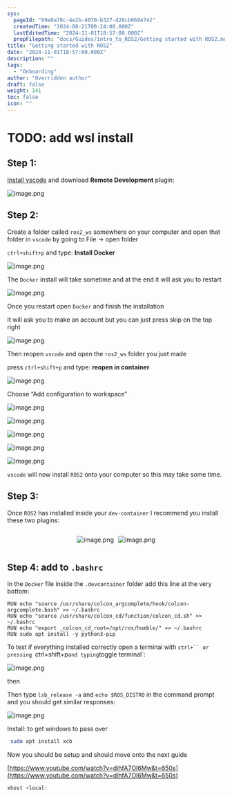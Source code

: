 ```yaml
---
sys:
  pageId: "89e0a78c-4e2b-4070-b327-d28cb0694742"
  createdTime: "2024-08-21T00:24:00.000Z"
  lastEditedTime: "2024-11-01T18:57:00.000Z"
  propFilepath: "docs/Guides/intro_to_ROS2/Getting started with ROS2.md"
title: "Getting started with ROS2"
date: "2024-11-01T18:57:00.000Z"
description: ""
tags:
  - "Onboarding"
author: "Overridden author"
draft: false
weight: 141
toc: false
icon: ""
---
```


# TODO: add wsl install

## Step 1:

[Install vscode](https://code.visualstudio.com/download) and download **Remote Development** plugin:

![image.png](https://prod-files-secure.s3.us-west-2.amazonaws.com/d518164a-d88e-44d1-a4ee-3adb3bd8bce0/efb52993-1881-4a40-b95e-6f020334f022/image.png?X-Amz-Algorithm=AWS4-HMAC-SHA256&X-Amz-Content-Sha256=UNSIGNED-PAYLOAD&X-Amz-Credential=ASIAZI2LB466RIK6BSVD%2F20250409%2Fus-west-2%2Fs3%2Faws4_request&X-Amz-Date=20250409T201209Z&X-Amz-Expires=3600&X-Amz-Security-Token=IQoJb3JpZ2luX2VjEBwaCXVzLXdlc3QtMiJHMEUCIQDyT5bGwlpLaDwWm887wH9ZlOz5ou1fuS4XA3OHgFmh5AIgIi98pTL%2B7ELNSJUokh%2FpeAUjfnooirDj%2BOzuIfJBgawqiAQIlf%2F%2F%2F%2F%2F%2F%2F%2F%2F%2FARAAGgw2Mzc0MjMxODM4MDUiDMupYqOjpWQguNZDlircA1GqbOGQ2cOf1h6kSqUB0MTPXnqqepVWQJosAq33d0Mcj3MXmyvlmlJhCa4hqYjGo5YuudhPVJlgOX%2FqeKGMZvWxf6sFsrycZUdDdit8YvhK3Qq9%2FWyR%2Fr5YWhGzqmK9K33IksRtvEOeHqa9kZrEvB%2Byn%2F52DLiE9%2F1fnAhN%2Br32fgvbD4J1IuLtmzTNN0ho2y7Yshsqv0p0F%2F9F1dCkkgUis6Khjc2Xuz%2Fenm1Vq2VnYkzV7DIFRjHL%2FW4tvs06akFhx8S6bwc%2FeEswzcXlusXFy6SAee51G4iRyS67Zf31VJeyNoJ%2BYHFZbuX0Vb21DALgnk6yhpacx%2BzQNsnhArH98WoVdF1dSD1kpiLr5QlKMYcVYrd7DB%2B1orX0X5gQseqTBLasqw4PV0by1j4Rvk%2F%2FOXyg9BgOR92pb4HJkPAnEwcjJ2DQU4Xu7zwQXIW77iTi601Ig79qWzaNPbjzO4zIDMDdEdeSjGMMLUAKYs%2FobzlUbetabvwgKiRJvooeNNuvOLK14ZVGOsltgF2VOF1Whox6rZEo8sQIJR9a9nAXzcPYfbjKuPs91UaIZOCJ%2BQqqsz%2BJ7GkVMvWXMgX%2ByiDr3NbMjUdesq8QH1eKfQaGrhQo%2BpCx3nzozP1kMMaU278GOqUBSZm0%2BETJTb3mbIS4QsSdvcFhGFsmOlmicBMfr%2B3nHWOyFe35ke2QOsSiaTb%2B%2FjWzeVBr%2FgGWwT0bg2%2FCjGUjqo65GmlFH6N1cNckPpEhwkmfU%2BzEyE6qYxO1rkRMFvAWjsS572Un%2B4pD8xNVbiBNzAtCQiCFtX7OQTNVPISUU98fiUC28BDkFERPHlER13MbLCdPn6tHlhcVOHDmPPaacutRtgZa&X-Amz-Signature=2c31c2ce91f7b9618bb10472603a5e24e7e8f14b28aa13be5dd3242150048c35&X-Amz-SignedHeaders=host&x-id=GetObject)

## Step 2:

Create a folder called `ros2_ws` somewhere on your computer and open that folder in `vscode` by going to File → open folder 

`ctrl+shift+p` and type: **Install Docker**

![image.png](https://prod-files-secure.s3.us-west-2.amazonaws.com/d518164a-d88e-44d1-a4ee-3adb3bd8bce0/2269dc0e-1cd5-47ff-bceb-c04ad9b2eab0/image.png?X-Amz-Algorithm=AWS4-HMAC-SHA256&X-Amz-Content-Sha256=UNSIGNED-PAYLOAD&X-Amz-Credential=ASIAZI2LB466RIK6BSVD%2F20250409%2Fus-west-2%2Fs3%2Faws4_request&X-Amz-Date=20250409T201209Z&X-Amz-Expires=3600&X-Amz-Security-Token=IQoJb3JpZ2luX2VjEBwaCXVzLXdlc3QtMiJHMEUCIQDyT5bGwlpLaDwWm887wH9ZlOz5ou1fuS4XA3OHgFmh5AIgIi98pTL%2B7ELNSJUokh%2FpeAUjfnooirDj%2BOzuIfJBgawqiAQIlf%2F%2F%2F%2F%2F%2F%2F%2F%2F%2FARAAGgw2Mzc0MjMxODM4MDUiDMupYqOjpWQguNZDlircA1GqbOGQ2cOf1h6kSqUB0MTPXnqqepVWQJosAq33d0Mcj3MXmyvlmlJhCa4hqYjGo5YuudhPVJlgOX%2FqeKGMZvWxf6sFsrycZUdDdit8YvhK3Qq9%2FWyR%2Fr5YWhGzqmK9K33IksRtvEOeHqa9kZrEvB%2Byn%2F52DLiE9%2F1fnAhN%2Br32fgvbD4J1IuLtmzTNN0ho2y7Yshsqv0p0F%2F9F1dCkkgUis6Khjc2Xuz%2Fenm1Vq2VnYkzV7DIFRjHL%2FW4tvs06akFhx8S6bwc%2FeEswzcXlusXFy6SAee51G4iRyS67Zf31VJeyNoJ%2BYHFZbuX0Vb21DALgnk6yhpacx%2BzQNsnhArH98WoVdF1dSD1kpiLr5QlKMYcVYrd7DB%2B1orX0X5gQseqTBLasqw4PV0by1j4Rvk%2F%2FOXyg9BgOR92pb4HJkPAnEwcjJ2DQU4Xu7zwQXIW77iTi601Ig79qWzaNPbjzO4zIDMDdEdeSjGMMLUAKYs%2FobzlUbetabvwgKiRJvooeNNuvOLK14ZVGOsltgF2VOF1Whox6rZEo8sQIJR9a9nAXzcPYfbjKuPs91UaIZOCJ%2BQqqsz%2BJ7GkVMvWXMgX%2ByiDr3NbMjUdesq8QH1eKfQaGrhQo%2BpCx3nzozP1kMMaU278GOqUBSZm0%2BETJTb3mbIS4QsSdvcFhGFsmOlmicBMfr%2B3nHWOyFe35ke2QOsSiaTb%2B%2FjWzeVBr%2FgGWwT0bg2%2FCjGUjqo65GmlFH6N1cNckPpEhwkmfU%2BzEyE6qYxO1rkRMFvAWjsS572Un%2B4pD8xNVbiBNzAtCQiCFtX7OQTNVPISUU98fiUC28BDkFERPHlER13MbLCdPn6tHlhcVOHDmPPaacutRtgZa&X-Amz-Signature=2a84cd965b956805132dfc549aa0969253f9ac4342066d1a7f78ebceb1b3330a&X-Amz-SignedHeaders=host&x-id=GetObject)

The `Docker` install will take sometime and at the end it will ask you to restart

![image.png](https://prod-files-secure.s3.us-west-2.amazonaws.com/d518164a-d88e-44d1-a4ee-3adb3bd8bce0/ed233f78-be33-4b1f-b89c-9c346c0e961e/image.png?X-Amz-Algorithm=AWS4-HMAC-SHA256&X-Amz-Content-Sha256=UNSIGNED-PAYLOAD&X-Amz-Credential=ASIAZI2LB466RIK6BSVD%2F20250409%2Fus-west-2%2Fs3%2Faws4_request&X-Amz-Date=20250409T201209Z&X-Amz-Expires=3600&X-Amz-Security-Token=IQoJb3JpZ2luX2VjEBwaCXVzLXdlc3QtMiJHMEUCIQDyT5bGwlpLaDwWm887wH9ZlOz5ou1fuS4XA3OHgFmh5AIgIi98pTL%2B7ELNSJUokh%2FpeAUjfnooirDj%2BOzuIfJBgawqiAQIlf%2F%2F%2F%2F%2F%2F%2F%2F%2F%2FARAAGgw2Mzc0MjMxODM4MDUiDMupYqOjpWQguNZDlircA1GqbOGQ2cOf1h6kSqUB0MTPXnqqepVWQJosAq33d0Mcj3MXmyvlmlJhCa4hqYjGo5YuudhPVJlgOX%2FqeKGMZvWxf6sFsrycZUdDdit8YvhK3Qq9%2FWyR%2Fr5YWhGzqmK9K33IksRtvEOeHqa9kZrEvB%2Byn%2F52DLiE9%2F1fnAhN%2Br32fgvbD4J1IuLtmzTNN0ho2y7Yshsqv0p0F%2F9F1dCkkgUis6Khjc2Xuz%2Fenm1Vq2VnYkzV7DIFRjHL%2FW4tvs06akFhx8S6bwc%2FeEswzcXlusXFy6SAee51G4iRyS67Zf31VJeyNoJ%2BYHFZbuX0Vb21DALgnk6yhpacx%2BzQNsnhArH98WoVdF1dSD1kpiLr5QlKMYcVYrd7DB%2B1orX0X5gQseqTBLasqw4PV0by1j4Rvk%2F%2FOXyg9BgOR92pb4HJkPAnEwcjJ2DQU4Xu7zwQXIW77iTi601Ig79qWzaNPbjzO4zIDMDdEdeSjGMMLUAKYs%2FobzlUbetabvwgKiRJvooeNNuvOLK14ZVGOsltgF2VOF1Whox6rZEo8sQIJR9a9nAXzcPYfbjKuPs91UaIZOCJ%2BQqqsz%2BJ7GkVMvWXMgX%2ByiDr3NbMjUdesq8QH1eKfQaGrhQo%2BpCx3nzozP1kMMaU278GOqUBSZm0%2BETJTb3mbIS4QsSdvcFhGFsmOlmicBMfr%2B3nHWOyFe35ke2QOsSiaTb%2B%2FjWzeVBr%2FgGWwT0bg2%2FCjGUjqo65GmlFH6N1cNckPpEhwkmfU%2BzEyE6qYxO1rkRMFvAWjsS572Un%2B4pD8xNVbiBNzAtCQiCFtX7OQTNVPISUU98fiUC28BDkFERPHlER13MbLCdPn6tHlhcVOHDmPPaacutRtgZa&X-Amz-Signature=3879a2a7df49bb76b04e7d2d834df68fc4152c19392fd9c991668d0916274c25&X-Amz-SignedHeaders=host&x-id=GetObject)

Once you restart open `Docker` and finish the installation

It will ask you to make an account but you can just press skip on the top right

![image.png](https://prod-files-secure.s3.us-west-2.amazonaws.com/d518164a-d88e-44d1-a4ee-3adb3bd8bce0/21010ad9-1659-4fd9-9f59-9932a09b2a3d/image.png?X-Amz-Algorithm=AWS4-HMAC-SHA256&X-Amz-Content-Sha256=UNSIGNED-PAYLOAD&X-Amz-Credential=ASIAZI2LB466RIK6BSVD%2F20250409%2Fus-west-2%2Fs3%2Faws4_request&X-Amz-Date=20250409T201209Z&X-Amz-Expires=3600&X-Amz-Security-Token=IQoJb3JpZ2luX2VjEBwaCXVzLXdlc3QtMiJHMEUCIQDyT5bGwlpLaDwWm887wH9ZlOz5ou1fuS4XA3OHgFmh5AIgIi98pTL%2B7ELNSJUokh%2FpeAUjfnooirDj%2BOzuIfJBgawqiAQIlf%2F%2F%2F%2F%2F%2F%2F%2F%2F%2FARAAGgw2Mzc0MjMxODM4MDUiDMupYqOjpWQguNZDlircA1GqbOGQ2cOf1h6kSqUB0MTPXnqqepVWQJosAq33d0Mcj3MXmyvlmlJhCa4hqYjGo5YuudhPVJlgOX%2FqeKGMZvWxf6sFsrycZUdDdit8YvhK3Qq9%2FWyR%2Fr5YWhGzqmK9K33IksRtvEOeHqa9kZrEvB%2Byn%2F52DLiE9%2F1fnAhN%2Br32fgvbD4J1IuLtmzTNN0ho2y7Yshsqv0p0F%2F9F1dCkkgUis6Khjc2Xuz%2Fenm1Vq2VnYkzV7DIFRjHL%2FW4tvs06akFhx8S6bwc%2FeEswzcXlusXFy6SAee51G4iRyS67Zf31VJeyNoJ%2BYHFZbuX0Vb21DALgnk6yhpacx%2BzQNsnhArH98WoVdF1dSD1kpiLr5QlKMYcVYrd7DB%2B1orX0X5gQseqTBLasqw4PV0by1j4Rvk%2F%2FOXyg9BgOR92pb4HJkPAnEwcjJ2DQU4Xu7zwQXIW77iTi601Ig79qWzaNPbjzO4zIDMDdEdeSjGMMLUAKYs%2FobzlUbetabvwgKiRJvooeNNuvOLK14ZVGOsltgF2VOF1Whox6rZEo8sQIJR9a9nAXzcPYfbjKuPs91UaIZOCJ%2BQqqsz%2BJ7GkVMvWXMgX%2ByiDr3NbMjUdesq8QH1eKfQaGrhQo%2BpCx3nzozP1kMMaU278GOqUBSZm0%2BETJTb3mbIS4QsSdvcFhGFsmOlmicBMfr%2B3nHWOyFe35ke2QOsSiaTb%2B%2FjWzeVBr%2FgGWwT0bg2%2FCjGUjqo65GmlFH6N1cNckPpEhwkmfU%2BzEyE6qYxO1rkRMFvAWjsS572Un%2B4pD8xNVbiBNzAtCQiCFtX7OQTNVPISUU98fiUC28BDkFERPHlER13MbLCdPn6tHlhcVOHDmPPaacutRtgZa&X-Amz-Signature=c705b248e9539b263d4208000dfb30f3125ef3b291a33d4b925bc74e31dfed53&X-Amz-SignedHeaders=host&x-id=GetObject)

Then reopen `vscode` and open the `ros2_ws` folder you just made

press `ctrl+shift+p` and type: **reopen in container**

![image.png](https://prod-files-secure.s3.us-west-2.amazonaws.com/d518164a-d88e-44d1-a4ee-3adb3bd8bce0/4e93b8c2-41ad-488c-8095-c74205196118/image.png?X-Amz-Algorithm=AWS4-HMAC-SHA256&X-Amz-Content-Sha256=UNSIGNED-PAYLOAD&X-Amz-Credential=ASIAZI2LB466RIK6BSVD%2F20250409%2Fus-west-2%2Fs3%2Faws4_request&X-Amz-Date=20250409T201209Z&X-Amz-Expires=3600&X-Amz-Security-Token=IQoJb3JpZ2luX2VjEBwaCXVzLXdlc3QtMiJHMEUCIQDyT5bGwlpLaDwWm887wH9ZlOz5ou1fuS4XA3OHgFmh5AIgIi98pTL%2B7ELNSJUokh%2FpeAUjfnooirDj%2BOzuIfJBgawqiAQIlf%2F%2F%2F%2F%2F%2F%2F%2F%2F%2FARAAGgw2Mzc0MjMxODM4MDUiDMupYqOjpWQguNZDlircA1GqbOGQ2cOf1h6kSqUB0MTPXnqqepVWQJosAq33d0Mcj3MXmyvlmlJhCa4hqYjGo5YuudhPVJlgOX%2FqeKGMZvWxf6sFsrycZUdDdit8YvhK3Qq9%2FWyR%2Fr5YWhGzqmK9K33IksRtvEOeHqa9kZrEvB%2Byn%2F52DLiE9%2F1fnAhN%2Br32fgvbD4J1IuLtmzTNN0ho2y7Yshsqv0p0F%2F9F1dCkkgUis6Khjc2Xuz%2Fenm1Vq2VnYkzV7DIFRjHL%2FW4tvs06akFhx8S6bwc%2FeEswzcXlusXFy6SAee51G4iRyS67Zf31VJeyNoJ%2BYHFZbuX0Vb21DALgnk6yhpacx%2BzQNsnhArH98WoVdF1dSD1kpiLr5QlKMYcVYrd7DB%2B1orX0X5gQseqTBLasqw4PV0by1j4Rvk%2F%2FOXyg9BgOR92pb4HJkPAnEwcjJ2DQU4Xu7zwQXIW77iTi601Ig79qWzaNPbjzO4zIDMDdEdeSjGMMLUAKYs%2FobzlUbetabvwgKiRJvooeNNuvOLK14ZVGOsltgF2VOF1Whox6rZEo8sQIJR9a9nAXzcPYfbjKuPs91UaIZOCJ%2BQqqsz%2BJ7GkVMvWXMgX%2ByiDr3NbMjUdesq8QH1eKfQaGrhQo%2BpCx3nzozP1kMMaU278GOqUBSZm0%2BETJTb3mbIS4QsSdvcFhGFsmOlmicBMfr%2B3nHWOyFe35ke2QOsSiaTb%2B%2FjWzeVBr%2FgGWwT0bg2%2FCjGUjqo65GmlFH6N1cNckPpEhwkmfU%2BzEyE6qYxO1rkRMFvAWjsS572Un%2B4pD8xNVbiBNzAtCQiCFtX7OQTNVPISUU98fiUC28BDkFERPHlER13MbLCdPn6tHlhcVOHDmPPaacutRtgZa&X-Amz-Signature=4b332453571b11807f9d01affe5dee9c45cedd02479a4f69262a7b006734f2e1&X-Amz-SignedHeaders=host&x-id=GetObject)

Choose “Add configuration to workspace”

![image.png](https://prod-files-secure.s3.us-west-2.amazonaws.com/d518164a-d88e-44d1-a4ee-3adb3bd8bce0/9560b282-5060-4989-ba37-97e7b2c22476/image.png?X-Amz-Algorithm=AWS4-HMAC-SHA256&X-Amz-Content-Sha256=UNSIGNED-PAYLOAD&X-Amz-Credential=ASIAZI2LB466RIK6BSVD%2F20250409%2Fus-west-2%2Fs3%2Faws4_request&X-Amz-Date=20250409T201209Z&X-Amz-Expires=3600&X-Amz-Security-Token=IQoJb3JpZ2luX2VjEBwaCXVzLXdlc3QtMiJHMEUCIQDyT5bGwlpLaDwWm887wH9ZlOz5ou1fuS4XA3OHgFmh5AIgIi98pTL%2B7ELNSJUokh%2FpeAUjfnooirDj%2BOzuIfJBgawqiAQIlf%2F%2F%2F%2F%2F%2F%2F%2F%2F%2FARAAGgw2Mzc0MjMxODM4MDUiDMupYqOjpWQguNZDlircA1GqbOGQ2cOf1h6kSqUB0MTPXnqqepVWQJosAq33d0Mcj3MXmyvlmlJhCa4hqYjGo5YuudhPVJlgOX%2FqeKGMZvWxf6sFsrycZUdDdit8YvhK3Qq9%2FWyR%2Fr5YWhGzqmK9K33IksRtvEOeHqa9kZrEvB%2Byn%2F52DLiE9%2F1fnAhN%2Br32fgvbD4J1IuLtmzTNN0ho2y7Yshsqv0p0F%2F9F1dCkkgUis6Khjc2Xuz%2Fenm1Vq2VnYkzV7DIFRjHL%2FW4tvs06akFhx8S6bwc%2FeEswzcXlusXFy6SAee51G4iRyS67Zf31VJeyNoJ%2BYHFZbuX0Vb21DALgnk6yhpacx%2BzQNsnhArH98WoVdF1dSD1kpiLr5QlKMYcVYrd7DB%2B1orX0X5gQseqTBLasqw4PV0by1j4Rvk%2F%2FOXyg9BgOR92pb4HJkPAnEwcjJ2DQU4Xu7zwQXIW77iTi601Ig79qWzaNPbjzO4zIDMDdEdeSjGMMLUAKYs%2FobzlUbetabvwgKiRJvooeNNuvOLK14ZVGOsltgF2VOF1Whox6rZEo8sQIJR9a9nAXzcPYfbjKuPs91UaIZOCJ%2BQqqsz%2BJ7GkVMvWXMgX%2ByiDr3NbMjUdesq8QH1eKfQaGrhQo%2BpCx3nzozP1kMMaU278GOqUBSZm0%2BETJTb3mbIS4QsSdvcFhGFsmOlmicBMfr%2B3nHWOyFe35ke2QOsSiaTb%2B%2FjWzeVBr%2FgGWwT0bg2%2FCjGUjqo65GmlFH6N1cNckPpEhwkmfU%2BzEyE6qYxO1rkRMFvAWjsS572Un%2B4pD8xNVbiBNzAtCQiCFtX7OQTNVPISUU98fiUC28BDkFERPHlER13MbLCdPn6tHlhcVOHDmPPaacutRtgZa&X-Amz-Signature=595241d269eef24fa8c6fb7a54fc60ea4c8deb96641460a393aa537e8192a09c&X-Amz-SignedHeaders=host&x-id=GetObject)

![image.png](https://prod-files-secure.s3.us-west-2.amazonaws.com/d518164a-d88e-44d1-a4ee-3adb3bd8bce0/2ee63f81-886b-48e8-a553-dc6e5eac99e4/image.png?X-Amz-Algorithm=AWS4-HMAC-SHA256&X-Amz-Content-Sha256=UNSIGNED-PAYLOAD&X-Amz-Credential=ASIAZI2LB466RIK6BSVD%2F20250409%2Fus-west-2%2Fs3%2Faws4_request&X-Amz-Date=20250409T201209Z&X-Amz-Expires=3600&X-Amz-Security-Token=IQoJb3JpZ2luX2VjEBwaCXVzLXdlc3QtMiJHMEUCIQDyT5bGwlpLaDwWm887wH9ZlOz5ou1fuS4XA3OHgFmh5AIgIi98pTL%2B7ELNSJUokh%2FpeAUjfnooirDj%2BOzuIfJBgawqiAQIlf%2F%2F%2F%2F%2F%2F%2F%2F%2F%2FARAAGgw2Mzc0MjMxODM4MDUiDMupYqOjpWQguNZDlircA1GqbOGQ2cOf1h6kSqUB0MTPXnqqepVWQJosAq33d0Mcj3MXmyvlmlJhCa4hqYjGo5YuudhPVJlgOX%2FqeKGMZvWxf6sFsrycZUdDdit8YvhK3Qq9%2FWyR%2Fr5YWhGzqmK9K33IksRtvEOeHqa9kZrEvB%2Byn%2F52DLiE9%2F1fnAhN%2Br32fgvbD4J1IuLtmzTNN0ho2y7Yshsqv0p0F%2F9F1dCkkgUis6Khjc2Xuz%2Fenm1Vq2VnYkzV7DIFRjHL%2FW4tvs06akFhx8S6bwc%2FeEswzcXlusXFy6SAee51G4iRyS67Zf31VJeyNoJ%2BYHFZbuX0Vb21DALgnk6yhpacx%2BzQNsnhArH98WoVdF1dSD1kpiLr5QlKMYcVYrd7DB%2B1orX0X5gQseqTBLasqw4PV0by1j4Rvk%2F%2FOXyg9BgOR92pb4HJkPAnEwcjJ2DQU4Xu7zwQXIW77iTi601Ig79qWzaNPbjzO4zIDMDdEdeSjGMMLUAKYs%2FobzlUbetabvwgKiRJvooeNNuvOLK14ZVGOsltgF2VOF1Whox6rZEo8sQIJR9a9nAXzcPYfbjKuPs91UaIZOCJ%2BQqqsz%2BJ7GkVMvWXMgX%2ByiDr3NbMjUdesq8QH1eKfQaGrhQo%2BpCx3nzozP1kMMaU278GOqUBSZm0%2BETJTb3mbIS4QsSdvcFhGFsmOlmicBMfr%2B3nHWOyFe35ke2QOsSiaTb%2B%2FjWzeVBr%2FgGWwT0bg2%2FCjGUjqo65GmlFH6N1cNckPpEhwkmfU%2BzEyE6qYxO1rkRMFvAWjsS572Un%2B4pD8xNVbiBNzAtCQiCFtX7OQTNVPISUU98fiUC28BDkFERPHlER13MbLCdPn6tHlhcVOHDmPPaacutRtgZa&X-Amz-Signature=43b660aca248727c827ac067be18b70b1456ab8129a1a157f1b1c04f8f95ea26&X-Amz-SignedHeaders=host&x-id=GetObject)

![image.png](https://prod-files-secure.s3.us-west-2.amazonaws.com/d518164a-d88e-44d1-a4ee-3adb3bd8bce0/ae1580b2-b048-407e-aed9-b584224a7a04/image.png?X-Amz-Algorithm=AWS4-HMAC-SHA256&X-Amz-Content-Sha256=UNSIGNED-PAYLOAD&X-Amz-Credential=ASIAZI2LB466RIK6BSVD%2F20250409%2Fus-west-2%2Fs3%2Faws4_request&X-Amz-Date=20250409T201209Z&X-Amz-Expires=3600&X-Amz-Security-Token=IQoJb3JpZ2luX2VjEBwaCXVzLXdlc3QtMiJHMEUCIQDyT5bGwlpLaDwWm887wH9ZlOz5ou1fuS4XA3OHgFmh5AIgIi98pTL%2B7ELNSJUokh%2FpeAUjfnooirDj%2BOzuIfJBgawqiAQIlf%2F%2F%2F%2F%2F%2F%2F%2F%2F%2FARAAGgw2Mzc0MjMxODM4MDUiDMupYqOjpWQguNZDlircA1GqbOGQ2cOf1h6kSqUB0MTPXnqqepVWQJosAq33d0Mcj3MXmyvlmlJhCa4hqYjGo5YuudhPVJlgOX%2FqeKGMZvWxf6sFsrycZUdDdit8YvhK3Qq9%2FWyR%2Fr5YWhGzqmK9K33IksRtvEOeHqa9kZrEvB%2Byn%2F52DLiE9%2F1fnAhN%2Br32fgvbD4J1IuLtmzTNN0ho2y7Yshsqv0p0F%2F9F1dCkkgUis6Khjc2Xuz%2Fenm1Vq2VnYkzV7DIFRjHL%2FW4tvs06akFhx8S6bwc%2FeEswzcXlusXFy6SAee51G4iRyS67Zf31VJeyNoJ%2BYHFZbuX0Vb21DALgnk6yhpacx%2BzQNsnhArH98WoVdF1dSD1kpiLr5QlKMYcVYrd7DB%2B1orX0X5gQseqTBLasqw4PV0by1j4Rvk%2F%2FOXyg9BgOR92pb4HJkPAnEwcjJ2DQU4Xu7zwQXIW77iTi601Ig79qWzaNPbjzO4zIDMDdEdeSjGMMLUAKYs%2FobzlUbetabvwgKiRJvooeNNuvOLK14ZVGOsltgF2VOF1Whox6rZEo8sQIJR9a9nAXzcPYfbjKuPs91UaIZOCJ%2BQqqsz%2BJ7GkVMvWXMgX%2ByiDr3NbMjUdesq8QH1eKfQaGrhQo%2BpCx3nzozP1kMMaU278GOqUBSZm0%2BETJTb3mbIS4QsSdvcFhGFsmOlmicBMfr%2B3nHWOyFe35ke2QOsSiaTb%2B%2FjWzeVBr%2FgGWwT0bg2%2FCjGUjqo65GmlFH6N1cNckPpEhwkmfU%2BzEyE6qYxO1rkRMFvAWjsS572Un%2B4pD8xNVbiBNzAtCQiCFtX7OQTNVPISUU98fiUC28BDkFERPHlER13MbLCdPn6tHlhcVOHDmPPaacutRtgZa&X-Amz-Signature=3a95e8b09964b170a103d3e00f542a4170e631233186ce4107d67b7a3c52dda2&X-Amz-SignedHeaders=host&x-id=GetObject)

![image.png](https://prod-files-secure.s3.us-west-2.amazonaws.com/d518164a-d88e-44d1-a4ee-3adb3bd8bce0/53255b28-f75e-430f-b9e3-c0ac8577e42b/image.png?X-Amz-Algorithm=AWS4-HMAC-SHA256&X-Amz-Content-Sha256=UNSIGNED-PAYLOAD&X-Amz-Credential=ASIAZI2LB466RIK6BSVD%2F20250409%2Fus-west-2%2Fs3%2Faws4_request&X-Amz-Date=20250409T201209Z&X-Amz-Expires=3600&X-Amz-Security-Token=IQoJb3JpZ2luX2VjEBwaCXVzLXdlc3QtMiJHMEUCIQDyT5bGwlpLaDwWm887wH9ZlOz5ou1fuS4XA3OHgFmh5AIgIi98pTL%2B7ELNSJUokh%2FpeAUjfnooirDj%2BOzuIfJBgawqiAQIlf%2F%2F%2F%2F%2F%2F%2F%2F%2F%2FARAAGgw2Mzc0MjMxODM4MDUiDMupYqOjpWQguNZDlircA1GqbOGQ2cOf1h6kSqUB0MTPXnqqepVWQJosAq33d0Mcj3MXmyvlmlJhCa4hqYjGo5YuudhPVJlgOX%2FqeKGMZvWxf6sFsrycZUdDdit8YvhK3Qq9%2FWyR%2Fr5YWhGzqmK9K33IksRtvEOeHqa9kZrEvB%2Byn%2F52DLiE9%2F1fnAhN%2Br32fgvbD4J1IuLtmzTNN0ho2y7Yshsqv0p0F%2F9F1dCkkgUis6Khjc2Xuz%2Fenm1Vq2VnYkzV7DIFRjHL%2FW4tvs06akFhx8S6bwc%2FeEswzcXlusXFy6SAee51G4iRyS67Zf31VJeyNoJ%2BYHFZbuX0Vb21DALgnk6yhpacx%2BzQNsnhArH98WoVdF1dSD1kpiLr5QlKMYcVYrd7DB%2B1orX0X5gQseqTBLasqw4PV0by1j4Rvk%2F%2FOXyg9BgOR92pb4HJkPAnEwcjJ2DQU4Xu7zwQXIW77iTi601Ig79qWzaNPbjzO4zIDMDdEdeSjGMMLUAKYs%2FobzlUbetabvwgKiRJvooeNNuvOLK14ZVGOsltgF2VOF1Whox6rZEo8sQIJR9a9nAXzcPYfbjKuPs91UaIZOCJ%2BQqqsz%2BJ7GkVMvWXMgX%2ByiDr3NbMjUdesq8QH1eKfQaGrhQo%2BpCx3nzozP1kMMaU278GOqUBSZm0%2BETJTb3mbIS4QsSdvcFhGFsmOlmicBMfr%2B3nHWOyFe35ke2QOsSiaTb%2B%2FjWzeVBr%2FgGWwT0bg2%2FCjGUjqo65GmlFH6N1cNckPpEhwkmfU%2BzEyE6qYxO1rkRMFvAWjsS572Un%2B4pD8xNVbiBNzAtCQiCFtX7OQTNVPISUU98fiUC28BDkFERPHlER13MbLCdPn6tHlhcVOHDmPPaacutRtgZa&X-Amz-Signature=4d89d03dcc0da2f337ffe284fec54607205eaf78f4cbc2fc17c03d9c4c0bda31&X-Amz-SignedHeaders=host&x-id=GetObject)

![image.png](https://prod-files-secure.s3.us-west-2.amazonaws.com/d518164a-d88e-44d1-a4ee-3adb3bd8bce0/7c562767-5af9-4ffb-97d1-327bcdf4ee00/image.png?X-Amz-Algorithm=AWS4-HMAC-SHA256&X-Amz-Content-Sha256=UNSIGNED-PAYLOAD&X-Amz-Credential=ASIAZI2LB466RIK6BSVD%2F20250409%2Fus-west-2%2Fs3%2Faws4_request&X-Amz-Date=20250409T201209Z&X-Amz-Expires=3600&X-Amz-Security-Token=IQoJb3JpZ2luX2VjEBwaCXVzLXdlc3QtMiJHMEUCIQDyT5bGwlpLaDwWm887wH9ZlOz5ou1fuS4XA3OHgFmh5AIgIi98pTL%2B7ELNSJUokh%2FpeAUjfnooirDj%2BOzuIfJBgawqiAQIlf%2F%2F%2F%2F%2F%2F%2F%2F%2F%2FARAAGgw2Mzc0MjMxODM4MDUiDMupYqOjpWQguNZDlircA1GqbOGQ2cOf1h6kSqUB0MTPXnqqepVWQJosAq33d0Mcj3MXmyvlmlJhCa4hqYjGo5YuudhPVJlgOX%2FqeKGMZvWxf6sFsrycZUdDdit8YvhK3Qq9%2FWyR%2Fr5YWhGzqmK9K33IksRtvEOeHqa9kZrEvB%2Byn%2F52DLiE9%2F1fnAhN%2Br32fgvbD4J1IuLtmzTNN0ho2y7Yshsqv0p0F%2F9F1dCkkgUis6Khjc2Xuz%2Fenm1Vq2VnYkzV7DIFRjHL%2FW4tvs06akFhx8S6bwc%2FeEswzcXlusXFy6SAee51G4iRyS67Zf31VJeyNoJ%2BYHFZbuX0Vb21DALgnk6yhpacx%2BzQNsnhArH98WoVdF1dSD1kpiLr5QlKMYcVYrd7DB%2B1orX0X5gQseqTBLasqw4PV0by1j4Rvk%2F%2FOXyg9BgOR92pb4HJkPAnEwcjJ2DQU4Xu7zwQXIW77iTi601Ig79qWzaNPbjzO4zIDMDdEdeSjGMMLUAKYs%2FobzlUbetabvwgKiRJvooeNNuvOLK14ZVGOsltgF2VOF1Whox6rZEo8sQIJR9a9nAXzcPYfbjKuPs91UaIZOCJ%2BQqqsz%2BJ7GkVMvWXMgX%2ByiDr3NbMjUdesq8QH1eKfQaGrhQo%2BpCx3nzozP1kMMaU278GOqUBSZm0%2BETJTb3mbIS4QsSdvcFhGFsmOlmicBMfr%2B3nHWOyFe35ke2QOsSiaTb%2B%2FjWzeVBr%2FgGWwT0bg2%2FCjGUjqo65GmlFH6N1cNckPpEhwkmfU%2BzEyE6qYxO1rkRMFvAWjsS572Un%2B4pD8xNVbiBNzAtCQiCFtX7OQTNVPISUU98fiUC28BDkFERPHlER13MbLCdPn6tHlhcVOHDmPPaacutRtgZa&X-Amz-Signature=640586466566ebb307e36212c54b54e13d099bd1e26a3ddc9d7f2f4829810013&X-Amz-SignedHeaders=host&x-id=GetObject)

`vscode` will now install `ROS2` onto your computer so this may take some time.

## Step 3:

Once `ROS2` has installed inside your `dev-container` I recommend you install these two plugins:

<div style="display: flex;flex-direction: row; column-gap:10px; max-width: 630px;justify-content: center;">
<div>

![image.png](https://prod-files-secure.s3.us-west-2.amazonaws.com/d518164a-d88e-44d1-a4ee-3adb3bd8bce0/3fc3d550-5a54-4ba1-ba6b-faa01cdb7369/image.png?X-Amz-Algorithm=AWS4-HMAC-SHA256&X-Amz-Content-Sha256=UNSIGNED-PAYLOAD&X-Amz-Credential=ASIAZI2LB4662ICND2IT%2F20250409%2Fus-west-2%2Fs3%2Faws4_request&X-Amz-Date=20250409T201210Z&X-Amz-Expires=3600&X-Amz-Security-Token=IQoJb3JpZ2luX2VjEBwaCXVzLXdlc3QtMiJHMEUCIBpaq5Z3FhvsRivbAmcRiDEdk5gAsGquYYojo4%2BLlaZ9AiEAyaUWxGBVS3m0Ud59T%2BSUaG8GYj7eQu2Qj9tVv4kIVOsqiAQIlf%2F%2F%2F%2F%2F%2F%2F%2F%2F%2FARAAGgw2Mzc0MjMxODM4MDUiDA9ocGj1BOHcS%2BwpHyrcA3VnLH%2FOpTuXbB3MwCkhEO3xePlJprEFB6BuWolAcrGyXj29vBP7kbwW2t%2FUgIxn0CU4KwpgDJPR8xlAOyMv%2FJuhf%2FQE3bJEGFldX4dmY2UJv6xOuW4TEDinhQb1wIS6oq2mjfj6oAwCniZTjx7J%2B8QXil5q%2BJII75uWHqqf%2FRNKCB82DDg10bj4m1MxAunoke3mdOwYsWM45ZQgYSr%2F3ka6tt2CicjgmhlEGdtW%2FP6lep5XTPUG3tn8tZ8rOlxt7QXSaprkkHCMQWLB6AIxhUeQfhw8FiZFZY2Sk3VsKze8jFYgmPG3ADyC0ubUjwKyipRzpAACs%2BUJz88HyCSPGVvKeAE88Iy%2By2Z9r31%2Fbvph2UcCQAL2WJ1RHPBJfWemJ4t8fsBgzQzVZKc4OzsvE3%2BhXX6V%2BAOGq0Gw5yjwhEe4v3sPrqPYzW%2BMVbymMvbtHNt2UaIEVLaqh79nuDe17KHyYeQLNkQOMFYqWQxJgr2VvBdvLeafmsmw2bu0cxaevM8fj2rPbta0Flv29a11KNSmG4zljqJX%2FA8hov0TaYtsrDD1RHQqUi71IjjfZqaB8lIYcCaqXo0YR%2BKjMZqFSKEXrS62AlKtDkuiPG6JGMYZC%2FxSrRWFP2WTWTf0MKSV278GOqUBzSgP1dzhpxlW1bLLEqrGrj4B3XypIsze3Sop4PMUzXKHWPwbfWAixy9Xwf1kqQhwsfpKM5wNTGHN9kUWLG1fjgB1D1S7Kbgnc17Z39cjToRRGevrlWi4WDb8hwSZCYwBX%2FaAq6LWknp8J22SgyqhYBQMk%2FS14T4fRtD7maldP1%2Bxhr%2B%2BP1YU8ohKtO8TuPznKw7hdSfVw2gG96OpsMxqukDg4xr3&X-Amz-Signature=e92bfba645031778cb62169a585c50636857398c39398037a50ed0b2a51c91ec&X-Amz-SignedHeaders=host&x-id=GetObject)

</div>
<div>

![image.png](https://prod-files-secure.s3.us-west-2.amazonaws.com/d518164a-d88e-44d1-a4ee-3adb3bd8bce0/d994cc66-13c2-4093-a5a3-f84cf4601a82/image.png?X-Amz-Algorithm=AWS4-HMAC-SHA256&X-Amz-Content-Sha256=UNSIGNED-PAYLOAD&X-Amz-Credential=ASIAZI2LB466SRSY5QNG%2F20250409%2Fus-west-2%2Fs3%2Faws4_request&X-Amz-Date=20250409T201210Z&X-Amz-Expires=3600&X-Amz-Security-Token=IQoJb3JpZ2luX2VjEBwaCXVzLXdlc3QtMiJGMEQCIFs%2BcShnceF7Ws2n9vJ0lIEWrNWyiZjALH6Z8m%2BRtK05AiAPS1C8XhJVgl%2BXcfD3MLnQk1b%2F5OBxR5EqKhZD9HgBGSqIBAiV%2F%2F%2F%2F%2F%2F%2F%2F%2F%2F8BEAAaDDYzNzQyMzE4MzgwNSIMnK%2B%2B0Hvwx7VBXsDQKtwDdtvh9mcApLEBbxc%2BgA%2F2KE92N0qTOW7Cl6zjwWC%2BZNGGOMH0NaQaN27JT%2BSRRrzUZy%2Bw4X3qFxVeaptaUhyhGg98bdG0UIjNIs8zaHoiMWrQfjHMmHjAIhOPL8u5z2kZMmcOCIKRM4KS6k9Sap3A9BKf1kUE%2FHV6SRHVZEsOYxB14x9DkS%2BuStbQYYPBDu6keKJVTGsm%2Bn%2BMuK11tRp9uz7LVR1C45%2Ft6lOU0ldLJdzeLtC8Ogdz6%2F4FO7zE%2FeKDSh2xqaqYnmM%2B6YM1KIui%2FT%2FTCt8KZDPkjAsLSwo%2BTjZ6SRq5hhzF3cE%2FZ6QJZj1MvYoiaRCgtg9VegJFqVoWbJIOWV3FlkfRMEdbHKvFK%2B57ePJ72KhPVQ49gRO%2Bnkg5hwp4nzbl7KnkK%2Fzl0nbZRto85qvoqzrC2khoKoxqXGvohaKreN8yKdzl%2BDI3XASJ949NdQk6SMO3rJC3NXv24NvBJyfAdr%2BQk5TaND1TrADhp446G378qPwGjDahJNsC3w8PsBvuC87zgQeuCmgaOMgvAT%2Fx6fInyZNobTCa9bixGRaZ6zr8fdC2V5%2BqtsgkWqqtlp8HPvPQcgmR9Nam5D%2FKbsRUhQm5BpH3qMtV9EzQYHbozLLiJpEqn4kw6ZXbvwY6pgHhrbDD8DDd69TyqwouIvSukbV9w%2BWKNY4BCFDTcaNW2UtI9qLP%2BypR8fmdKikI8%2FMlhoxt0awt34R0uPW0DS%2BgJwom1GWeUwCRgeVVT0ZaDTq00kFGJZ%2BlFrWBvcJs98sBcWjdEuWETN8iCpVv57Me9fl2Gxn35h04gBT5ElbEtfsFkmwhhBaMU5rcH5w1SbTMVtBPtNF0HND1y1JMLPOljkXkGq8N&X-Amz-Signature=b21fbe1241e61c546b941315c17539280f3a966f12f1cc6e07cbe4d1b62bee06&X-Amz-SignedHeaders=host&x-id=GetObject)

</div>
</div>

## Step 4: add to `.bashrc`

In the `Docker` file inside the `.devcontainer` folder add this line at the very bottom: 

```docker
RUN echo "source /usr/share/colcon_argcomplete/hook/colcon-argcomplete.bash" >> ~/.bashrc
RUN echo "source /usr/share/colcon_cd/function/colcon_cd.sh" >> ~/.bashrc
RUN echo "export _colcon_cd_root=/opt/ros/humble/" >> ~/.bashrc
RUN sudo apt install -y python3-pip 
```

To test if everything installed correctly open a terminal with `ctrl+`` or pressing `ctrl+shift+p` and typing `toggle terminal`:

![image.png](https://prod-files-secure.s3.us-west-2.amazonaws.com/d518164a-d88e-44d1-a4ee-3adb3bd8bce0/6a4943d8-b04e-4c02-9a58-775f3384d1a5/image.png?X-Amz-Algorithm=AWS4-HMAC-SHA256&X-Amz-Content-Sha256=UNSIGNED-PAYLOAD&X-Amz-Credential=ASIAZI2LB466RIK6BSVD%2F20250409%2Fus-west-2%2Fs3%2Faws4_request&X-Amz-Date=20250409T201209Z&X-Amz-Expires=3600&X-Amz-Security-Token=IQoJb3JpZ2luX2VjEBwaCXVzLXdlc3QtMiJHMEUCIQDyT5bGwlpLaDwWm887wH9ZlOz5ou1fuS4XA3OHgFmh5AIgIi98pTL%2B7ELNSJUokh%2FpeAUjfnooirDj%2BOzuIfJBgawqiAQIlf%2F%2F%2F%2F%2F%2F%2F%2F%2F%2FARAAGgw2Mzc0MjMxODM4MDUiDMupYqOjpWQguNZDlircA1GqbOGQ2cOf1h6kSqUB0MTPXnqqepVWQJosAq33d0Mcj3MXmyvlmlJhCa4hqYjGo5YuudhPVJlgOX%2FqeKGMZvWxf6sFsrycZUdDdit8YvhK3Qq9%2FWyR%2Fr5YWhGzqmK9K33IksRtvEOeHqa9kZrEvB%2Byn%2F52DLiE9%2F1fnAhN%2Br32fgvbD4J1IuLtmzTNN0ho2y7Yshsqv0p0F%2F9F1dCkkgUis6Khjc2Xuz%2Fenm1Vq2VnYkzV7DIFRjHL%2FW4tvs06akFhx8S6bwc%2FeEswzcXlusXFy6SAee51G4iRyS67Zf31VJeyNoJ%2BYHFZbuX0Vb21DALgnk6yhpacx%2BzQNsnhArH98WoVdF1dSD1kpiLr5QlKMYcVYrd7DB%2B1orX0X5gQseqTBLasqw4PV0by1j4Rvk%2F%2FOXyg9BgOR92pb4HJkPAnEwcjJ2DQU4Xu7zwQXIW77iTi601Ig79qWzaNPbjzO4zIDMDdEdeSjGMMLUAKYs%2FobzlUbetabvwgKiRJvooeNNuvOLK14ZVGOsltgF2VOF1Whox6rZEo8sQIJR9a9nAXzcPYfbjKuPs91UaIZOCJ%2BQqqsz%2BJ7GkVMvWXMgX%2ByiDr3NbMjUdesq8QH1eKfQaGrhQo%2BpCx3nzozP1kMMaU278GOqUBSZm0%2BETJTb3mbIS4QsSdvcFhGFsmOlmicBMfr%2B3nHWOyFe35ke2QOsSiaTb%2B%2FjWzeVBr%2FgGWwT0bg2%2FCjGUjqo65GmlFH6N1cNckPpEhwkmfU%2BzEyE6qYxO1rkRMFvAWjsS572Un%2B4pD8xNVbiBNzAtCQiCFtX7OQTNVPISUU98fiUC28BDkFERPHlER13MbLCdPn6tHlhcVOHDmPPaacutRtgZa&X-Amz-Signature=96d084590e41cdbcf0f8db0f5dfd0f4debe3183e78e5b63393d84d9012cb7500&X-Amz-SignedHeaders=host&x-id=GetObject)

then 

Then type `lsb_release -a` and `echo $ROS_DISTRO` in the command prompt and you should get similar responses:

![image.png](https://prod-files-secure.s3.us-west-2.amazonaws.com/d518164a-d88e-44d1-a4ee-3adb3bd8bce0/3e635dec-a805-4e85-8b9e-d000e5b71a4e/image.png?X-Amz-Algorithm=AWS4-HMAC-SHA256&X-Amz-Content-Sha256=UNSIGNED-PAYLOAD&X-Amz-Credential=ASIAZI2LB466RIK6BSVD%2F20250409%2Fus-west-2%2Fs3%2Faws4_request&X-Amz-Date=20250409T201209Z&X-Amz-Expires=3600&X-Amz-Security-Token=IQoJb3JpZ2luX2VjEBwaCXVzLXdlc3QtMiJHMEUCIQDyT5bGwlpLaDwWm887wH9ZlOz5ou1fuS4XA3OHgFmh5AIgIi98pTL%2B7ELNSJUokh%2FpeAUjfnooirDj%2BOzuIfJBgawqiAQIlf%2F%2F%2F%2F%2F%2F%2F%2F%2F%2FARAAGgw2Mzc0MjMxODM4MDUiDMupYqOjpWQguNZDlircA1GqbOGQ2cOf1h6kSqUB0MTPXnqqepVWQJosAq33d0Mcj3MXmyvlmlJhCa4hqYjGo5YuudhPVJlgOX%2FqeKGMZvWxf6sFsrycZUdDdit8YvhK3Qq9%2FWyR%2Fr5YWhGzqmK9K33IksRtvEOeHqa9kZrEvB%2Byn%2F52DLiE9%2F1fnAhN%2Br32fgvbD4J1IuLtmzTNN0ho2y7Yshsqv0p0F%2F9F1dCkkgUis6Khjc2Xuz%2Fenm1Vq2VnYkzV7DIFRjHL%2FW4tvs06akFhx8S6bwc%2FeEswzcXlusXFy6SAee51G4iRyS67Zf31VJeyNoJ%2BYHFZbuX0Vb21DALgnk6yhpacx%2BzQNsnhArH98WoVdF1dSD1kpiLr5QlKMYcVYrd7DB%2B1orX0X5gQseqTBLasqw4PV0by1j4Rvk%2F%2FOXyg9BgOR92pb4HJkPAnEwcjJ2DQU4Xu7zwQXIW77iTi601Ig79qWzaNPbjzO4zIDMDdEdeSjGMMLUAKYs%2FobzlUbetabvwgKiRJvooeNNuvOLK14ZVGOsltgF2VOF1Whox6rZEo8sQIJR9a9nAXzcPYfbjKuPs91UaIZOCJ%2BQqqsz%2BJ7GkVMvWXMgX%2ByiDr3NbMjUdesq8QH1eKfQaGrhQo%2BpCx3nzozP1kMMaU278GOqUBSZm0%2BETJTb3mbIS4QsSdvcFhGFsmOlmicBMfr%2B3nHWOyFe35ke2QOsSiaTb%2B%2FjWzeVBr%2FgGWwT0bg2%2FCjGUjqo65GmlFH6N1cNckPpEhwkmfU%2BzEyE6qYxO1rkRMFvAWjsS572Un%2B4pD8xNVbiBNzAtCQiCFtX7OQTNVPISUU98fiUC28BDkFERPHlER13MbLCdPn6tHlhcVOHDmPPaacutRtgZa&X-Amz-Signature=7599c535638f9c174db6d9cbf852e560f8602070c1103d3787038b7ce0b3cc63&X-Amz-SignedHeaders=host&x-id=GetObject)

Install:  to get windows to pass over

```bash
 sudo apt install xcb
```

Now you should be setup and should move onto the next guide 

[https://www.youtube.com/watch?v=dihfA7Ol6Mw&t=650s](https://www.youtube.com/watch?v=dihfA7Ol6Mw&t=650s)

```python
xhost +local:
```
